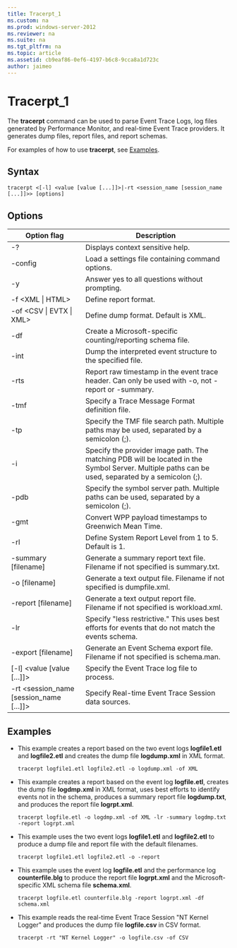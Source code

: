 ```yaml
---
title: Tracerpt_1
ms.custom: na
ms.prod: windows-server-2012
ms.reviewer: na
ms.suite: na
ms.tgt_pltfrm: na
ms.topic: article
ms.assetid: cb9eaf86-0ef6-4197-b6c8-9cca8a1d723c
author: jaimeo
---
```

# Tracerpt_1
The **tracerpt** command can be used to parse Event Trace Logs, log files generated by Performance Monitor, and real\-time Event Trace providers. It generates dump files, report files, and report schemas.  
  
For examples of how to use **tracerpt**, see [Examples](#BKMK_EXAMPLES).  
  
## Syntax  
  
```  
tracerpt <[-l] <value [value [...]]>|-rt <session_name [session_name [...]]>> [options]  
```  
  
## Options  
  
|Option flag|Description|  
|---------------|---------------|  
|\-?|Displays context sensitive help.|  
|\-config <filename>|Load a settings file containing command options.|  
|\-y|Answer yes to all questions without prompting.|  
|\-f <XML &#124; HTML>|Define report format.|  
|\-of <CSV &#124; EVTX &#124; XML>|Define dump format. Default is XML.|  
|\-df <filename>|Create a Microsoft\-specific counting\/reporting schema file.|  
|\-int <filename>|Dump the interpreted event structure to the specified file.|  
|\-rts|Report raw timestamp in the event trace header. Can only be used with \-o, not \-report or \-summary.|  
|\-tmf <filename>|Specify a Trace Message Format definition file.|  
|\-tp <value>|Specify the TMF file search path. Multiple paths may be used, separated by a semicolon \(;\).|  
|\-i <value>|Specify the provider image path. The matching PDB will be located in the Symbol Server. Multiple paths can be used, separated by a semicolon \(;\).|  
|\-pdb <value>|Specify the symbol server path. Multiple paths can be used, separated by a semicolon \(;\).|  
|\-gmt|Convert WPP payload timestamps to Greenwich Mean Time.|  
|\-rl <value>|Define System Report Level from 1 to 5. Default is 1.|  
|\-summary \[filename\]|Generate a summary report text file. Filename if not specified is summary.txt.|  
|\-o \[filename\]|Generate a text output file. Filename if not specified is dumpfile.xml.|  
|\-report \[filename\]|Generate a text output report file. Filename if not specified is workload.xml.|  
|\-lr|Specify "less restrictive." This uses best efforts for events that do not match the events schema.|  
|\-export \[filename\]|Generate an Event Schema export file. Filename if not specified is schema.man.|  
|\[\-l\] <value \[value \[…\]\]>|Specify the Event Trace log file to process.|  
|\-rt <session\_name \[session\_name \[…\]\]>|Specify Real\-time Event Trace Session data sources.|  
  
## <a name="BKMK_EXAMPLES"></a>Examples  
  
-   This example creates a report based on the two event logs **logfile1.etl** and **logfile2.etl** and creates the dump file **logdump.xml** in XML format.  
  
    ```  
    tracerpt logfile1.etl logfile2.etl -o logdump.xml -of XML  
    ```  
  
-   This example creates a report based on the event log **logfile.etl**, creates the dump file **logdmp.xml** in XML format, uses best efforts to identify events not in the schema, produces a summary report file **logdump.txt**, and produces the report file **logrpt.xml**.  
  
    ```  
    tracerpt logfile.etl -o logdmp.xml -of XML -lr -summary logdmp.txt -report logrpt.xml  
    ```  
  
-   This example uses the two event logs **logfile1.etl** and **logfile2.etl** to produce a dump file and report file with the default filenames.  
  
    ```  
    tracerpt logfile1.etl logfile2.etl -o -report  
    ```  
  
-   This example uses the event log **logfile.etl** and the performance log **counterfile.blg** to produce the report file **logrpt.xml** and the Microsoft\-specific XML schema file **schema.xml**.  
  
    ```  
    tracerpt logfile.etl counterfile.blg -report logrpt.xml -df schema.xml  
    ```  
  
-   This example reads the real\-time Event Trace Session "NT Kernel Logger" and produces the dump file **logfile.csv** in CSV format.  
  
    ```  
    tracerpt -rt "NT Kernel Logger" -o logfile.csv -of CSV  
    ```  
  

